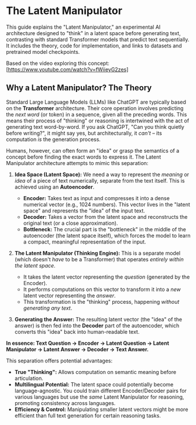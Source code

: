 # The Latent Manipulator

This guide explains the "Latent Manipulator," an experimental AI architecture designed to "think" in a latent space before generating text, contrasting with standard Transformer models that predict text sequentially. It includes the theory, code for implementation, and links to datasets and pretrained model checkpoints.

Based on the video exploring this concept: [https://www.youtube.com/watch?v=fWiieyG2zes]


## Why a Latent Manipulator? The Theory

Standard Large Language Models (LLMs) like ChatGPT are typically based on the **Transformer** architecture. Their core operation involves predicting the *next word* (or token) in a sequence, given all the preceding words. This means their process of "thinking" or reasoning is intertwined with the act of generating text word-by-word. If you ask ChatGPT, "Can you think quietly before writing?", it might say yes, but architecturally, it *can't* – its computation *is* the generation process.

Humans, however, can often form an "idea" or grasp the semantics of a concept before finding the exact words to express it. The Latent Manipulator architecture attempts to mimic this separation:

1.  **Idea Space (Latent Space):** We need a way to represent the *meaning* or *idea* of a piece of text numerically, separate from the text itself. This is achieved using an **Autoencoder**.
    *   **Encoder:** Takes text as input and compresses it into a dense numerical vector (e.g., 1024 numbers). This vector lives in the "latent space" and represents the "idea" of the input text.
    *   **Decoder:** Takes a vector from the latent space and reconstructs the original text (or a close approximation).
    *   **Bottleneck:** The crucial part is the "bottleneck" in the middle of the autoencoder (the latent space itself), which forces the model to learn a compact, meaningful representation of the input.

2.  **The Latent Manipulator (Thinking Engine):** This is a separate model (which doesn't *have* to be a Transformer) that operates *entirely within the latent space*.
    *   It takes the latent vector representing the *question* (generated by the Encoder).
    *   It performs computations on this vector to transform it into a *new* latent vector representing the *answer*.
    *   This transformation is the "thinking" process, happening *without generating any text*.

3.  **Generating the Answer:** The resulting latent vector (the "idea" of the answer) is then fed into the **Decoder** part of the autoencoder, which converts this "idea" back into human-readable text.

**In essence: Text Question -> Encoder -> Latent Question -> Latent Manipulator -> Latent Answer -> Decoder -> Text Answer.**

This separation offers potential advantages:
*   **True "Thinking":** Allows computation on semantic meaning before articulation.
*   **Multilingual Potential:** The latent space could potentially become language-agnostic. You could train different Encoder/Decoder pairs for various languages but use the *same* Latent Manipulator for reasoning, promoting consistency across languages.
*   **Efficiency & Control:** Manipulating smaller latent vectors might be more efficient than full text generation for certain reasoning tasks.